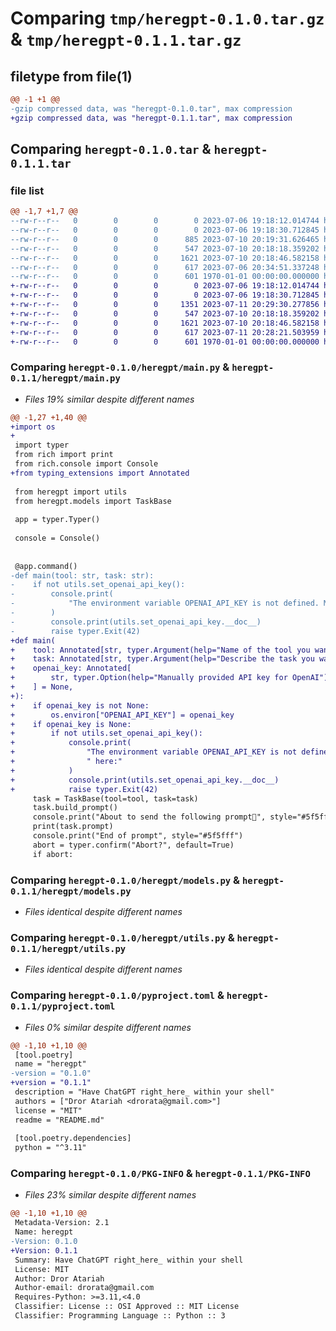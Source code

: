 # Comparing `tmp/heregpt-0.1.0.tar.gz` & `tmp/heregpt-0.1.1.tar.gz`

## filetype from file(1)

```diff
@@ -1 +1 @@
-gzip compressed data, was "heregpt-0.1.0.tar", max compression
+gzip compressed data, was "heregpt-0.1.1.tar", max compression
```

## Comparing `heregpt-0.1.0.tar` & `heregpt-0.1.1.tar`

### file list

```diff
@@ -1,7 +1,7 @@
--rw-r--r--   0        0        0        0 2023-07-06 19:18:12.014744 heregpt-0.1.0/README.md
--rw-r--r--   0        0        0        0 2023-07-06 19:18:30.712845 heregpt-0.1.0/heregpt/__init__.py
--rw-r--r--   0        0        0      885 2023-07-10 20:19:31.626465 heregpt-0.1.0/heregpt/main.py
--rw-r--r--   0        0        0      547 2023-07-10 20:18:18.359202 heregpt-0.1.0/heregpt/models.py
--rw-r--r--   0        0        0     1621 2023-07-10 20:18:46.582158 heregpt-0.1.0/heregpt/utils.py
--rw-r--r--   0        0        0      617 2023-07-06 20:34:51.337248 heregpt-0.1.0/pyproject.toml
--rw-r--r--   0        0        0      601 1970-01-01 00:00:00.000000 heregpt-0.1.0/PKG-INFO
+-rw-r--r--   0        0        0        0 2023-07-06 19:18:12.014744 heregpt-0.1.1/README.md
+-rw-r--r--   0        0        0        0 2023-07-06 19:18:30.712845 heregpt-0.1.1/heregpt/__init__.py
+-rw-r--r--   0        0        0     1351 2023-07-11 20:29:30.277856 heregpt-0.1.1/heregpt/main.py
+-rw-r--r--   0        0        0      547 2023-07-10 20:18:18.359202 heregpt-0.1.1/heregpt/models.py
+-rw-r--r--   0        0        0     1621 2023-07-10 20:18:46.582158 heregpt-0.1.1/heregpt/utils.py
+-rw-r--r--   0        0        0      617 2023-07-11 20:28:21.503959 heregpt-0.1.1/pyproject.toml
+-rw-r--r--   0        0        0      601 1970-01-01 00:00:00.000000 heregpt-0.1.1/PKG-INFO
```

### Comparing `heregpt-0.1.0/heregpt/main.py` & `heregpt-0.1.1/heregpt/main.py`

 * *Files 19% similar despite different names*

```diff
@@ -1,27 +1,40 @@
+import os
+
 import typer
 from rich import print
 from rich.console import Console
+from typing_extensions import Annotated
 
 from heregpt import utils
 from heregpt.models import TaskBase
 
 app = typer.Typer()
 
 console = Console()
 
 
 @app.command()
-def main(tool: str, task: str):
-    if not utils.set_openai_api_key():
-        console.print(
-            "The environment variable OPENAI_API_KEY is not defined. More details here:"
-        )
-        console.print(utils.set_openai_api_key.__doc__)
-        raise typer.Exit(42)
+def main(
+    tool: Annotated[str, typer.Argument(help="Name of the tool you want to use")],
+    task: Annotated[str, typer.Argument(help="Describe the task you want to execute")],
+    openai_key: Annotated[
+        str, typer.Option(help="Manually provided API key for OpenAI")
+    ] = None,
+):
+    if openai_key is not None:
+        os.environ["OPENAI_API_KEY"] = openai_key
+    if openai_key is None:
+        if not utils.set_openai_api_key():
+            console.print(
+                "The environment variable OPENAI_API_KEY is not defined. More details"
+                " here:"
+            )
+            console.print(utils.set_openai_api_key.__doc__)
+            raise typer.Exit(42)
     task = TaskBase(tool=tool, task=task)
     task.build_prompt()
     console.print("About to send the following prompt🚀", style="#5f5fff")
     print(task.prompt)
     console.print("End of prompt", style="#5f5fff")
     abort = typer.confirm("Abort?", default=True)
     if abort:
```

### Comparing `heregpt-0.1.0/heregpt/models.py` & `heregpt-0.1.1/heregpt/models.py`

 * *Files identical despite different names*

### Comparing `heregpt-0.1.0/heregpt/utils.py` & `heregpt-0.1.1/heregpt/utils.py`

 * *Files identical despite different names*

### Comparing `heregpt-0.1.0/pyproject.toml` & `heregpt-0.1.1/pyproject.toml`

 * *Files 0% similar despite different names*

```diff
@@ -1,10 +1,10 @@
 [tool.poetry]
 name = "heregpt"
-version = "0.1.0"
+version = "0.1.1"
 description = "Have ChatGPT right_here_ within your shell"
 authors = ["Dror Atariah <drorata@gmail.com>"]
 license = "MIT"
 readme = "README.md"
 
 [tool.poetry.dependencies]
 python = "^3.11"
```

### Comparing `heregpt-0.1.0/PKG-INFO` & `heregpt-0.1.1/PKG-INFO`

 * *Files 23% similar despite different names*

```diff
@@ -1,10 +1,10 @@
 Metadata-Version: 2.1
 Name: heregpt
-Version: 0.1.0
+Version: 0.1.1
 Summary: Have ChatGPT right_here_ within your shell
 License: MIT
 Author: Dror Atariah
 Author-email: drorata@gmail.com
 Requires-Python: >=3.11,<4.0
 Classifier: License :: OSI Approved :: MIT License
 Classifier: Programming Language :: Python :: 3
```

